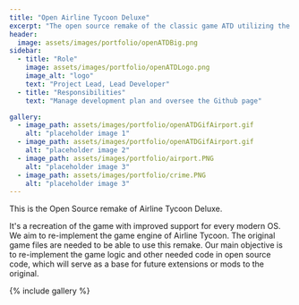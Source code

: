 ```yaml
---
title: "Open Airline Tycoon Deluxe"
excerpt: "The open source remake of the classic game ATD utilizing the original graphic assets"
header:
  image: assets/images/portfolio/openATDBig.png
sidebar:
  - title: "Role"
    image: assets/images/portfolio/openATDLogo.png
    image_alt: "logo"
    text: "Project Lead, Lead Developer"
  - title: "Responsibilities"
    text: "Manage development plan and oversee the Github page"

gallery:
  - image_path: assets/images/portfolio/openATDGifAirport.gif
    alt: "placeholder image 1"
  - image_path: assets/images/portfolio/openATDGifAirport.gif
    alt: "placeholder image 2"
  - image_path: assets/images/portfolio/airport.PNG
    alt: "placeholder image 3"
  - image_path: assets/images/portfolio/crime.PNG
    alt: "placeholder image 3"
---
```


This is the Open Source remake of Airline Tycoon Deluxe.

It's a recreation of the game with improved support for every modern OS.
We aim to re-implement the game engine of Airline Tycoon. The original game files are needed to be able to use this remake. Our main objective is to re-implement the game logic and other needed code in open source code, which will serve as a base for future extensions or mods to the original.

{% include gallery %}